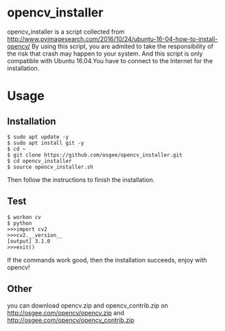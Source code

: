 # opencv_installer
opencv_installer is a script collected from http://www.pyimagesearch.com/2016/10/24/ubuntu-16-04-how-to-install-opencv/
By using this script, you are admited to take the responsibility of the risk that crash may happen to your system.
And this script is only compatible with Ubuntu 16.04.You have to connect to the Internet for the installation.

# Usage

## Installation

	$ sudo apt update -y
	$ sudo apt install git -y
	$ cd ~
	$ git clone https://github.com/osgee/opencv_installer.git
	$ cd opencv_installer
	$ source opencv_installer.sh

Then follow the instructions to finish the installation.

## Test

	$ workon cv
	$ python
	>>>import cv2
	>>>cv2.__version__
	[output] 3.1.0	
	>>>exit()

If the commands work good, then the installation succeeds, enjoy with opencv!

## Other
you can download opencv.zip and opencv_contrib.zip on http://osgee.com/opencv/opencv.zip 
and http://osgee.com/opencv/opencv_contrib.zip
